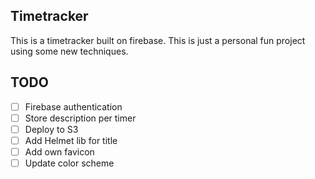 ## Timetracker
This is a timetracker built on firebase. This is just a personal fun project using some new techniques.

## TODO
- [ ] Firebase authentication
- [ ] Store description per timer
- [ ] Deploy to S3
- [ ] Add Helmet lib for title
- [ ] Add own favicon
- [ ] Update color scheme
